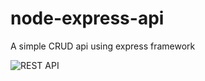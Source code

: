 # node-express-api
A simple CRUD api using express framework

![REST API](https://i.ibb.co/7GWCCbp/Screenshot-2020-07-12-at-08-30-32.png)
